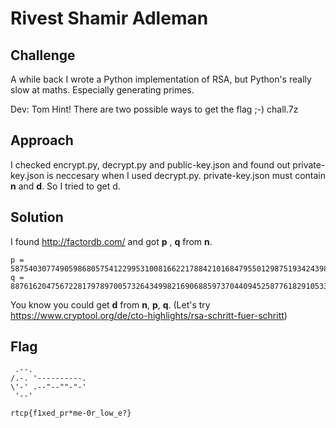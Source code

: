 #  Rivest Shamir Adleman 
## Challenge
A while back I wrote a Python implementation of RSA, but Python's really slow at maths. Especially generating primes.

Dev: Tom
 Hint! There are two possible ways to get the flag ;-)
 chall.7z 


## Approach
I checked encrypt.py, decrypt.py and public-key.json and found out private-key.json is neccesary when I used decrypt.py. 
private-key.json must contain **n** and **d**. So I tried to get d.

## Solution
I found http://factordb.com/ and got **p** , **q** from **n**. 
```
p = 58754030774905986805754122995310081662217884210168479550129875193424398870745444673926050610118197084042202162420044553461740174815697964254570199939394803548997633592060223756279974260864378745120001533514186672141428133398599326104981445779780014073764199910798520251506148673445046102194538255507437319319
q = 88761620475672281797897005732643499821690688597370440945258776182910533850401433150065043871978311565287949564292158396906865512113015114468175188982916489347656271125993359554057983487741599275948833820107889167078943493772101668339096372868672343763810610724807588466294391846588859523658456534735572626377
```
You know you could get **d** from **n**, **p**, **q**.
(Let's try https://www.cryptool.org/de/cto-highlights/rsa-schritt-fuer-schritt)
## Flag
```
 .--.
/.-. '----------.
\'-' .--"--""-"-'
 '--'

rtcp{f1xed_pr*me-0r_low_e?}
```